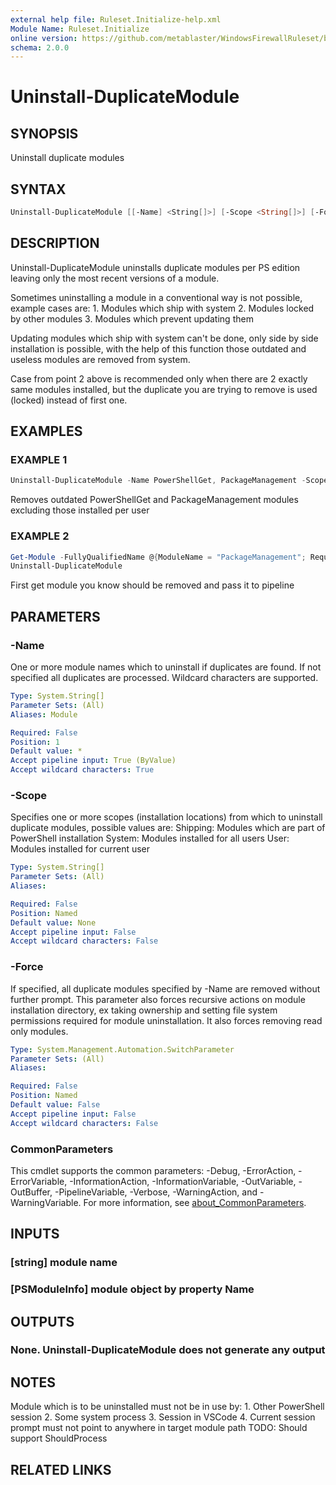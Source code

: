 ```yaml
---
external help file: Ruleset.Initialize-help.xml
Module Name: Ruleset.Initialize
online version: https://github.com/metablaster/WindowsFirewallRuleset/blob/master/Modules/Ruleset.Initialize/Help/en-US/Uninstall-DuplicateModule.md
schema: 2.0.0
---
```


# Uninstall-DuplicateModule

## SYNOPSIS

Uninstall duplicate modules

## SYNTAX

```powershell
Uninstall-DuplicateModule [[-Name] <String[]>] [-Scope <String[]>] [-Force] [<CommonParameters>]
```

## DESCRIPTION

Uninstall-DuplicateModule uninstalls duplicate modules per PS edition leaving only the most
recent versions of a module.

Sometimes uninstalling a module in a conventional way is not possible, example cases are:
1.
Modules which ship with system
2.
Modules locked by other modules
3.
Modules which prevent updating them

Updating modules which ship with system can't be done, only side by side installation is
possible, with the help of this function those outdated and useless modules are removed from system.

Case from point 2 above is recommended only when there are 2 exactly same modules installed,
but the duplicate you are trying to remove is used (locked) instead of first one.

## EXAMPLES

### EXAMPLE 1

```powershell
Uninstall-DuplicateModule -Name PowerShellGet, PackageManagement -Scope Shipping, System -Force
```

Removes outdated PowerShellGet and PackageManagement modules excluding those installed per user

### EXAMPLE 2

```powershell
Get-Module -FullyQualifiedName @{ModuleName = "PackageManagement"; RequiredVersion = "1.0.0.1" } |
Uninstall-DuplicateModule
```

First get module you know should be removed and pass it to pipeline

## PARAMETERS

### -Name

One or more module names which to uninstall if duplicates are found.
If not specified all duplicates are processed.
Wildcard characters are supported.

```yaml
Type: System.String[]
Parameter Sets: (All)
Aliases: Module

Required: False
Position: 1
Default value: *
Accept pipeline input: True (ByValue)
Accept wildcard characters: True
```

### -Scope

Specifies one or more scopes (installation locations) from which to uninstall duplicate modules,
possible values are:
Shipping: Modules which are part of PowerShell installation
System: Modules installed for all users
User: Modules installed for current user

```yaml
Type: System.String[]
Parameter Sets: (All)
Aliases:

Required: False
Position: Named
Default value: None
Accept pipeline input: False
Accept wildcard characters: False
```

### -Force

If specified, all duplicate modules specified by -Name are removed without further prompt.
This parameter also forces recursive actions on module installation directory,
ex taking ownership and setting file system permissions required for module uninstallation.
It also forces removing read only modules.

```yaml
Type: System.Management.Automation.SwitchParameter
Parameter Sets: (All)
Aliases:

Required: False
Position: Named
Default value: False
Accept pipeline input: False
Accept wildcard characters: False
```

### CommonParameters

This cmdlet supports the common parameters: -Debug, -ErrorAction, -ErrorVariable, -InformationAction, -InformationVariable, -OutVariable, -OutBuffer, -PipelineVariable, -Verbose, -WarningAction, and -WarningVariable. For more information, see [about_CommonParameters](http://go.microsoft.com/fwlink/?LinkID=113216).

## INPUTS

### [string] module name

### [PSModuleInfo] module object by property Name

## OUTPUTS

### None. Uninstall-DuplicateModule does not generate any output

## NOTES

Module which is to be uninstalled must not be in use by:
1.
Other PowerShell session
2.
Some system process
3.
Session in VSCode
4.
Current session prompt must not point to anywhere in target module path
TODO: Should support ShouldProcess

## RELATED LINKS
